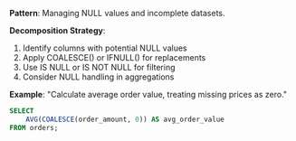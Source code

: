 **Pattern**: Managing NULL values and incomplete datasets.

**Decomposition Strategy**:

1. Identify columns with potential NULL values
2. Apply COALESCE() or IFNULL() for replacements
3. Use IS NULL or IS NOT NULL for filtering
4. Consider NULL handling in aggregations

**Example**: "Calculate average order value, treating missing prices as zero."

```SQL
SELECT
    AVG(COALESCE(order_amount, 0)) AS avg_order_value
FROM orders;
```
